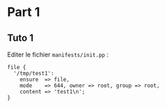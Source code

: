 # Part 1

## Tuto 1

Editer le fichier `manifests/init.pp` :


```puppet
file {
  '/tmp/test1':
    ensure  => file,
    mode    => 644, owner => root, group => root,
    content => 'test1\n';
}
```

